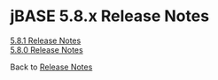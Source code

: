 # jBASE 5.8.x Release Notes

<PageHeader />

[5.8.1 Release Notes](./5.8.1/README.md)  
[5.8.0 Release Notes](./5.8.0/README.md)

Back to [Release Notes](./../README.md)

<PageFooter />
